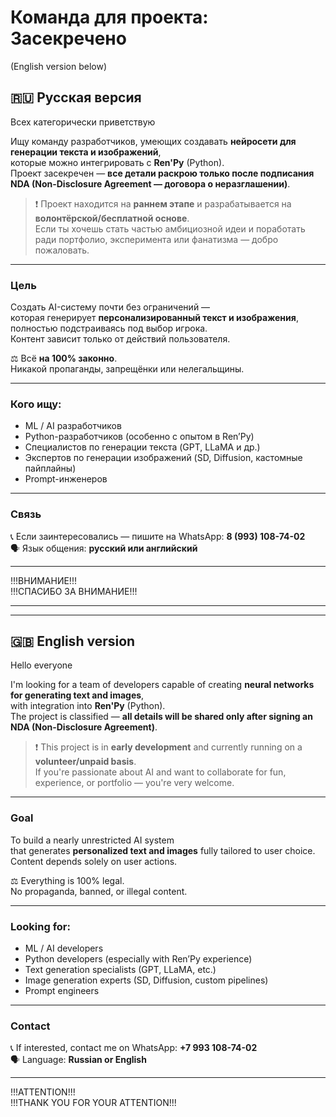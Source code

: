# Команда для проекта: Засекречено
(English version below)

## 🇷🇺 Русская версия

Всех категорически приветствую  

Ищу команду разработчиков, умеющих создавать **нейросети для генерации текста и изображений**,  
которые можно интегрировать с **Ren'Py** (Python).  
Проект засекречен — **все детали раскрою только после подписания NDA (Non-Disclosure Agreement — договора о неразглашении)**.

> ❗ Проект находится на **раннем этапе** и разрабатывается на **волонтёрской/бесплатной основе**.  
> Если ты хочешь стать частью амбициозной идеи и поработать ради портфолио, эксперимента или фанатизма — добро пожаловать.

---

### Цель

Создать AI-систему почти без ограничений —  
которая генерирует **персонализированный текст и изображения**, полностью подстраиваясь под выбор игрока.  
Контент зависит только от действий пользователя.

⚖️ Всё **на 100% законно**.  
Никакой пропаганды, запрещёнки или нелегальщины.

---

### Кого ищу:

- ML / AI разработчиков  
- Python-разработчиков (особенно с опытом в Ren’Py)  
- Специалистов по генерации текста (GPT, LLaMA и др.)  
- Экспертов по генерации изображений (SD, Diffusion, кастомные пайплайны)  
- Prompt-инженеров

---

### Связь

📞 Если заинтересовались — пишите на WhatsApp: **8 (993) 108-74-02**  
🗣️ Язык общения: **русский или английский**

---

!!!ВНИМАНИЕ!!!  
!!!СПАСИБО ЗА ВНИМАНИЕ!!!

---

---

## 🇬🇧 English version

Hello everyone

I'm looking for a team of developers capable of creating **neural networks for generating text and images**,  
with integration into **Ren'Py** (Python).  
The project is classified — **all details will be shared only after signing an NDA (Non-Disclosure Agreement)**.

> ❗ This project is in **early development** and currently running on a **volunteer/unpaid basis**.  
> If you're passionate about AI and want to collaborate for fun, experience, or portfolio — you're very welcome.

---

### Goal

To build a nearly unrestricted AI system  
that generates **personalized text and images** fully tailored to user choice.  
Content depends solely on user actions.

⚖️ Everything is 100% legal.  
No propaganda, banned, or illegal content.

---

### Looking for:

- ML / AI developers  
- Python developers (especially with Ren’Py experience)  
- Text generation specialists (GPT, LLaMA, etc.)  
- Image generation experts (SD, Diffusion, custom pipelines)  
- Prompt engineers

---

### Contact

📞 If interested, contact me on WhatsApp: **+7 993 108-74-02**  
🗣️ Language: **Russian or English**

---

!!!ATTENTION!!!  
!!!THANK YOU FOR YOUR ATTENTION!!!
